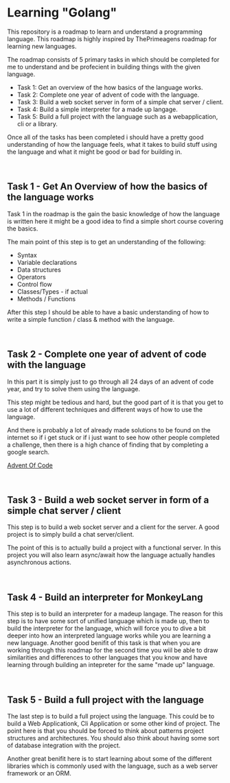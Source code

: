 # Learning "Golang"

This repository is a roadmap to learn and understand a programming language.
This roadmap is highly inspired by ThePrimeagens roadmap for learning new languages.

The roadmap consists of 5 primary tasks in which should be completed for me to understand
and be profecient in building things with the given language.

 - Task 1: Get an overview of the how basics of the language works.
 - Task 2: Complete one year of advent of code with the language.
 - Task 3: Build a web socket server in form of a simple chat server / client.
 - Task 4: Build a simple interpreter for a made up langage.
 - Task 5: Build a full project with the language such as a webapplication, cli or a library.

Once all of the tasks has been completed i should have a pretty good understanding of how
the language feels, what it takes to build stuff using the language and what it might be
good or bad for building in.

</br>

## Task 1 - Get An Overview of how the basics of the language works

Task 1 in the roadmap is the gain the basic knowledge of how the language is written
here it might be a good idea to find a simple short course covering the basics. 

The main point of this step is to get an understanding of the following:

- Syntax
- Variable declarations
- Data structures
- Operators
- Control flow
- Classes/Types - if actual
- Methods / Functions

After this step I should be able to have a basic understanding of how to write a simple 
function / class & method with the language.

</br>


## Task 2 - Complete one year of advent of code with the language

In this part it is simply just to go through all 24 days of an advent of code year,
and try to solve them using the language.

This step might be tedious and hard, but the good part of it is that you get to use
a lot of different techniques and different ways of how to use the language.

And there is probably a lot of already made solutions to be found on the internet
so if i get stuck or if i just want to see how other people completed a challenge,
then there is a high chance of finding that by completing a google search.

[Advent Of Code](https://adventofcode.com/)

</br>


## Task 3 - Build a web socket server in form of a simple chat server / client

This step is to build a web socket server and a client for the server. A good project
is to simply build a chat server/client.

The point of this is to actually build a project with a functional server. In this
project you will also learn async/await how the language actually handles asynchronous
actions.

</br>


## Task 4 - Build an interpreter for MonkeyLang

This step is to build an interpreter for a madeup langage. The reason for this step is
to have some sort of unified language which is made up, then to build the interpreter
for the language, which will force you to dive a bit deeper into how an interpreted language
works while you are learning a new language. Another good benifit of this task is that
when you are working through this roadmap for the second time you wiil be able to draw
similarities and differences to other languages that you know and have learning through
building an intepreter for the same "made up" language.

</br>


## Task 5 - Build a full project with the language

The last step is to build a full project using the language. This could be to build a
Web Applicationk, Cli Application or some other kind of project. The point here is
that you should be forced to think about patterns project structures and architectures.
You should also think about having some sort of database integration with the project.

Another great benifit here is to start learning about some of the different libraries
which is commonly used with the language, such as a web server framework or an ORM.

</br>



